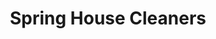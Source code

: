 ---
title: "Spring House Cleaners"
url: /lower-gwynedd-township/spring-house-cleaners/
shop: Wäscherei
---